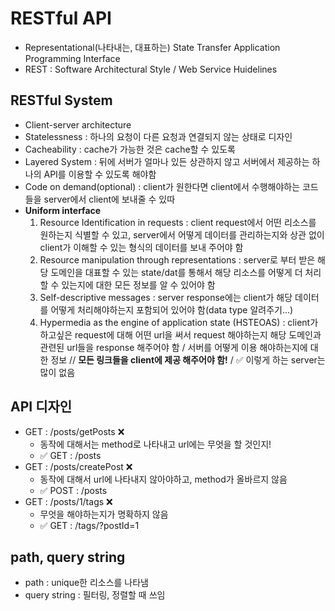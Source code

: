 # RESTful API

- Representational(나타내는, 대표하는) State Transfer Application Programming Interface
- REST : Software Architectural Style / Web Service Huidelines

## RESTful System

- Client-server architecture
- Statelessness : 하나의 요청이 다른 요청과 연결되지 않는 상태로 디자인
- Cacheability : cache가 가능한 것은 cache할 수 있도록
- Layered System : 뒤에 서버가 얼마나 있든 상관하지 않고 서버에서 제공하는 하나의 API를 이용할 수 있도록 해야함
- Code on demand(optional) : client가 원한다면 client에서 수행해야하는 코드들을 server에서 client에 보내줄 수 있따
- **Uniform interface**
  1. Resource Identification in requests : client request에서 어떤 리소스를 원하는지 식별할 수 있고, server에서 어떻게 데이터를 관리하는지와 상관 없이 client가 이해할 수 있는 형식의 데이터를 보내 주어야 함
  2. Resource manipulation through representations : server로 부터 받은 해당 도메인을 대표할 수 있는 state/dat를 통해서 해당 리소스를 어떻게 더 처리할 수 있는지에 대한 모든 정보를 알 수 있어야 함
  3. Self-descriptive messages : server response에는 client가 해당 데이터를 어떻게 처리해야하는지 포함되어 있어야 함(data type 알려주기...)
  4. Hypermedia as the engine of application state (HSTEOAS) : client가 하고싶은 request에 대해 어떤 url을 써서 request 해야하는지 해당 도메인과 관련된 url들을 response 해주어야 함 / 서버를 어떻게 이용 해야하는지에 대한 정보 // **모든 링크들을 client에 제공 해주어야 함!** / ✅ 이렇게 하는 server는 많이 없음

## API 디자인

- GET : /posts/getPosts ❌
  - 동작에 대해서는 method로 나타내고 url에는 무엇을 할 것인지!
  - ✅ GET : /posts
- GET : /posts/createPost ❌
  - 동작에 대해서 url에 나타내지 않아야하고, method가 올바르지 않음
  - ✅ POST : /posts
- GET : /posts/1/tags ❌
  - 무엇을 해야하는지가 명확하지 않음
  - ✅ GET : /tags/?postId=1

## path, query string

- path : unique한 리소스를 나타냄
- query string : 필터링, 정렬할 때 쓰임
